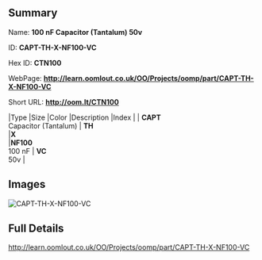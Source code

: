 

## Summary
 
Name: __100 nF Capacitor (Tantalum) 50v__

ID: __CAPT-TH-X-NF100-VC__

Hex ID: __CTN100__

WebPage: __http://learn.oomlout.co.uk/OO/Projects/oomp/part/CAPT-TH-X-NF100-VC__

Short URL: __http://oom.lt/CTN100__


|Type   |Size   |Color   |Description   |Index   |
| __CAPT__ <br>Capacitor (Tantalum)  | __TH__<br>   |__X__<br>    |__NF100__<br>100 nF    | __VC__<br> 50v |


## Images
![CAPT-TH-X-NF100-VC](http://oomlout.com/oomp-gen/parts/CAPT-TH-X-NF100-VC/CAPT-TH-X-NF100-VC_420.jpg)

## Full Details

 http://learn.oomlout.co.uk/OO/Projects/oomp/part/CAPT-TH-X-NF100-VC

